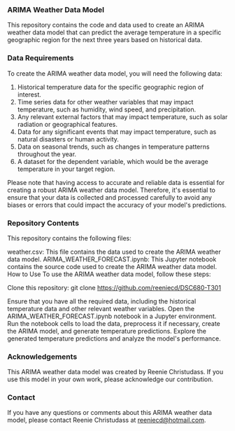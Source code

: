 ### ARIMA Weather Data Model
This repository contains the code and data used to create an ARIMA weather data model that can predict the average temperature in a specific geographic region for the next three years based on historical data.

### Data Requirements
To create the ARIMA weather data model, you will need the following data:

1. Historical temperature data for the specific geographic region of interest.
2. Time series data for other weather variables that may impact temperature, such as humidity, wind speed, and precipitation.
3. Any relevant external factors that may impact temperature, such as solar radiation or geographical features.
4. Data for any significant events that may impact temperature, such as natural disasters or human activity.
5. Data on seasonal trends, such as changes in temperature patterns throughout the year.
6. A dataset for the dependent variable, which would be the average temperature in your target region.

Please note that having access to accurate and reliable data is essential for creating a robust ARIMA weather data model. Therefore, it's essential to ensure that your data is collected and processed carefully to avoid any biases or errors that could impact the accuracy of your model's predictions.

### Repository Contents
This repository contains the following files:

weather.csv: This file contains the data used to create the ARIMA weather data model.
ARIMA_WEATHER_FORECAST.ipynb: This Jupyter notebook contains the source code used to create the ARIMA weather data model.
How to Use
To use the ARIMA weather data model, follow these steps:

Clone this repository: git clone https://github.com/reeniecd/DSC680-T301

Ensure that you have all the required data, including the historical temperature data and other relevant weather variables.
Open the ARIMA_WEATHER_FORECAST.ipynb notebook in a Jupyter environment.
Run the notebook cells to load the data, preprocess it if necessary, create the ARIMA model, and generate temperature predictions.
Explore the generated temperature predictions and analyze the model's performance.

### Acknowledgements
This ARIMA weather data model was created by Reenie Christudass. If you use this model in your own work, please acknowledge our contribution.

### Contact
If you have any questions or comments about this ARIMA weather data model, please contact Reenie Christudass at reeniecd@hotmail.com.
